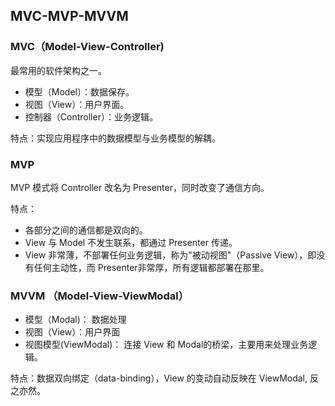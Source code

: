 ## MVC-MVP-MVVM

### MVC（Model-View-Controller)
最常用的软件架构之一。
- 模型（Model）：数据保存。
- 视图（View）：用户界面。
- 控制器（Controller）：业务逻辑。

特点：实现应用程序中的数据模型与业务模型的解耦。

### MVP
MVP 模式将 Controller 改名为 Presenter，同时改变了通信方向。

特点：
- 各部分之间的通信都是双向的。
- View 与 Model 不发生联系，都通过 Presenter 传递。
- View 非常薄，不部署任何业务逻辑，称为"被动视图"（Passive View），即没有任何主动性，而 Presenter非常厚，所有逻辑都部署在那里。

### MVVM （Model-View-ViewModal）
- 模型（Modal)： 数据处理
- 视图（View）：用户界面
- 视图模型(ViewModal)： 连接 View 和 Modal的桥梁，主要用来处理业务逻辑。

特点：数据双向绑定（data-binding），View 的变动自动反映在 ViewModal, 反之亦然。

